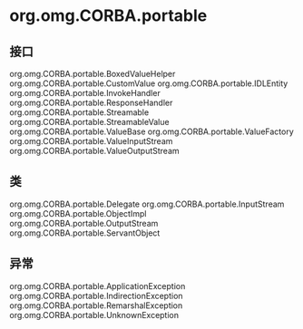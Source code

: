 # org.omg.CORBA.portable

## 接口

org.omg.CORBA.portable.BoxedValueHelper
org.omg.CORBA.portable.CustomValue
org.omg.CORBA.portable.IDLEntity
org.omg.CORBA.portable.InvokeHandler
org.omg.CORBA.portable.ResponseHandler
org.omg.CORBA.portable.Streamable
org.omg.CORBA.portable.StreamableValue
org.omg.CORBA.portable.ValueBase
org.omg.CORBA.portable.ValueFactory
org.omg.CORBA.portable.ValueInputStream
org.omg.CORBA.portable.ValueOutputStream

## 类

org.omg.CORBA.portable.Delegate
org.omg.CORBA.portable.InputStream
org.omg.CORBA.portable.ObjectImpl
org.omg.CORBA.portable.OutputStream
org.omg.CORBA.portable.ServantObject

## 异常

org.omg.CORBA.portable.ApplicationException
org.omg.CORBA.portable.IndirectionException
org.omg.CORBA.portable.RemarshalException
org.omg.CORBA.portable.UnknownException




